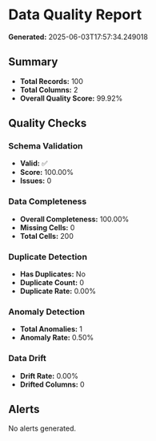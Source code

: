 # Data Quality Report

**Generated:** 2025-06-03T17:57:34.249018

## Summary
- **Total Records:** 100
- **Total Columns:** 2
- **Overall Quality Score:** 99.92%

## Quality Checks

### Schema Validation
- **Valid:** ✅
- **Score:** 100.00%
- **Issues:** 0

### Data Completeness
- **Overall Completeness:** 100.00%
- **Missing Cells:** 0
- **Total Cells:** 200

### Duplicate Detection
- **Has Duplicates:** No
- **Duplicate Count:** 0
- **Duplicate Rate:** 0.00%

### Anomaly Detection
- **Total Anomalies:** 1
- **Anomaly Rate:** 0.50%

### Data Drift
- **Drift Rate:** 0.00%
- **Drifted Columns:** 0

## Alerts
No alerts generated.
